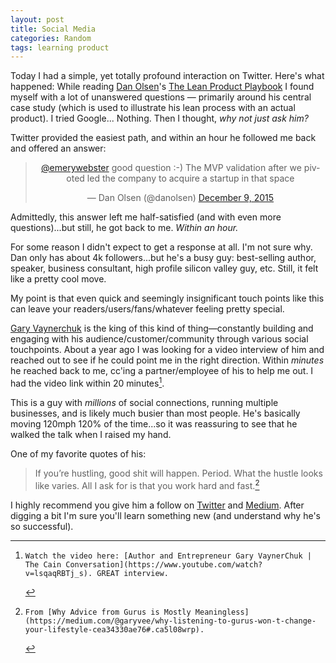 ```yaml
---
layout: post
title: Social Media
categories: Random
tags: learning product
---
```

Today I had a simple, yet totally profound interaction on Twitter. Here's what happened: While reading [Dan Olsen](https://twitter.com/danolsen)'s [The Lean Product Playbook](http://www.amazon.com/The-Lean-Product-Playbook-Innovate/dp/1118960874) I found myself with a lot of unanswered questions &mdash; primarily around his central case study (which is used to illustrate his lean process with an actual product). I tried Google... Nothing. Then I thought, _why not just ask him?_

Twitter provided the easiest path, and within an hour he followed me back and offered an answer:

<blockquote align="center" class="twitter-tweet" lang="en"><p lang="en" dir="ltr"><a href="https://twitter.com/emerywebster">@emerywebster</a> good question :-) The MVP validation after we pivoted led the company to acquire a startup in that space</p>&mdash; Dan Olsen (@danolsen) <a href="https://twitter.com/danolsen/status/674391006851166208">December 9, 2015</a></blockquote>
<script async src="//platform.twitter.com/widgets.js" charset="utf-8"></script>
</p>

Admittedly, this answer left me half-satisfied (and with even more questions)...but still, he got back to me. _Within an hour._ 

For some reason I didn't expect to get a response at all. I'm not sure why. Dan only has about 4k followers...but he's a busy guy: best-selling author, speaker, business consultant, high profile silicon valley guy, etc. Still, it felt like a pretty cool move.

My point is that even quick and seemingly insignificant touch points like this can leave your readers/users/fans/whatever feeling pretty special. 

[Gary Vaynerchuk](http://twitter.com/garyvee) is the king of this kind of thing&mdash;constantly building and engaging with his audience/customer/community through various social touchpoints. About a year ago I was looking for a video interview of him and reached out to see if he could point me in the right direction. Within _minutes_ he reached back to me, cc'ing a partner/employee of his to help me out. I had the video link within 20 minutes[^1].

This is a guy with _millions_ of social connections, running multiple businesses, and is likely much busier than most people. He's basically moving 120mph 120% of the time...so it was reassuring to see that he walked the talk when I raised my hand.

One of my favorite quotes of his:

> If you’re hustling, good shit will happen. Period. What the hustle looks like varies. All I ask for is that you work hard and fast.[^2]

I highly recommend you give him a follow on [Twitter](http://twitter.com/garyvee) and [Medium](https://medium.com/@garyvee). After digging a bit I'm sure you'll learn something new (and understand why he's so successful).

[^1]:    Watch the video here: [Author and Entrepreneur Gary VaynerChuk | The Cain Conversation](https://www.youtube.com/watch?v=lsqaqRBTj_s). GREAT interview.
[^2]:    From [Why Advice from Gurus is Mostly Meaningless](https://medium.com/@garyvee/why-listening-to-gurus-won-t-change-your-lifestyle-cea34330ae76#.ca5l08wrp).